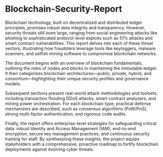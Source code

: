 # Blockchain-Security-Report
Blockchain technology, built on decentralized and distributed ledger principles, promises robust data integrity and transparency. However, security threats still loom large, ranging from social engineering attacks like phishing to sophisticated protocol-level exploits such as 51% attacks and smart contract vulnerabilities. This report delves into each of these threat vectors, illustrating how fraudsters leverage tools like keyloggers, malware scanners, and selfish mining software to compromise blockchain networks.

The document begins with an overview of blockchain fundamentals, outlining the roles of nodes and blocks in maintaining the immutable ledger. It then categorizes blockchain architectures—public, private, hybrid, and consortium—highlighting their unique security profiles and governance models.

Subsequent sections present real-world attack methodologies and toolsets, including transaction flooding DDoS attacks, smart contract analyzers, and mining power orchestration. For each blockchain type, practical defense mechanisms are described, such as consensus algorithms (PoW/PoS), strong multi-factor authentication, and rigorous code audits.

Finally, the report offers enterprise-level strategies for safeguarding critical data: robust Identity and Access Management (IAM), end-to-end encryption, secure key management practices, and continuous security training for staff. By synthesizing these insights, the project equips stakeholders with a comprehensive, proactive roadmap to fortify blockchain deployments against evolving cyber threats.
